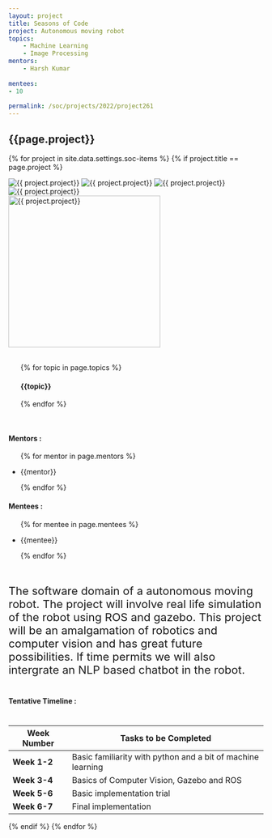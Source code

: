 ```yaml
---
layout: project
title: Seasons of Code
project: Autonomous moving robot
topics:
    - Machine Learning
    - Image Processing
mentors:
    - Harsh Kumar
    
mentees:
- 10
    
permalink: /soc/projects/2022/project261
---
```


<h2 class="display1 m-3 p-3 text-center project-title">{{page.project}}</h2>

{% for project in site.data.settings.soc-items %}
{% if project.title == page.project %}
<div class ="img-soc d-block"> 
    <img src="{{ site.baseurl }}/{{ project.image }}" alt="{{ project.project}}" class="image-1">
    <img src="{{ site.baseurl }}/{{ project.image }}" alt="{{ project.project}}" class="image-2">
    <img src="{{ site.baseurl }}/{{ project.image }}" alt="{{ project.project}}" class="image-3">
    <img src="{{ site.baseurl }}/{{ project.image }}" alt="{{ project.project}}" class="image-4">
</div>
<div class = "mobile-img-soc">
  <img src="{{ site.baseurl }}/{{ project.image }}"  width = "300" height="300" alt="{{ project.project}}" class="border rounded">
  </div>
<div>
    <br>
    <ul>
        {% for topic in page.topics %}
        <li style = "display: inline"><h4 class="text-primary text-center">{{topic}}</h4></li>
        {% endfor %}
    </ul>
    <br>
    <h4 class="display3  ">Mentors :</h4> 
    <ul>
        {% for mentor in page.mentors %}
        <li><p class="lead">{{mentor}}</p></li>
        {% endfor %}
    </ul>
    <h4 class="display3  ">Mentees :</h4> 
    <ul>
        {% for mentee in page.mentees %}
        <li><p class="lead">{{mentee}}</p></li>
        {% endfor %}
    </ul>
</div>
<div>
    <p class="display3 project-desc" style = "font-size:22px;" >
        <br>
        The software domain of a autonomous moving robot. The project will involve real life simulation of the robot using ROS and gazebo. This project will be an amalgamation of robotics and computer vision and has great future possibilities. If time permits we will also intergrate an NLP based chatbot in the robot.
</p>
</div>
<div class ="d-flex">
<div>
    <h4 class="display3" style="margin:40px 0px 40px 0px;">Tentative Timeline :</h4>
    <table class = "table table-striped w-100">
  <thead>
    <tr>
      <th>Week Number</th>
      <th>Tasks to be Completed</th>
    </tr>
  </thead>
  <tbody>
    <tr>
      <td><strong>Week 1-2</strong></td>
      <td>Basic familiarity with python and a bit of machine learning </td>
    </tr>
    <tr>
      <td><strong>Week 3-4 </strong></td>
      <td>Basics of Computer Vision, Gazebo and ROS

 </td>
    </tr>
    <tr>
      <td><strong>Week 5-6  </strong></td>
      <td>Basic implementation trial</td>
    </tr>
    <tr>
      <td><strong>Week 6-7  </strong></td>
      <td> Final implementation</td>
    </tr>
    </tbody>
    </table>
</div>
</div>
{% endif %}
{% endfor %}
